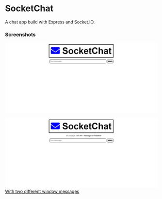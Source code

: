 # SocketChat
A chat app build with Express and Socket.IO.
### Screenshots

![](https://raw.githubusercontent.com/euzzeud/SocketChat/main/screenshots/main.jpeg)

![With a message](https://raw.githubusercontent.com/euzzeud/SocketChat/main/screenshots/message.jpeg)
[With two different window messages](https://raw.githubusercontent.com/euzzeud/SocketChat/main/screenshots/multi-window.png)
